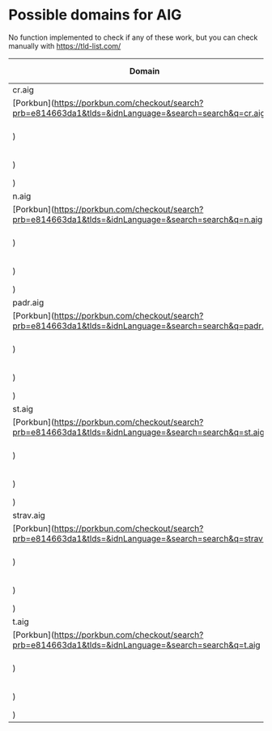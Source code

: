 # Possible domains for AIG

No function implemented to check if any of these work, but you can check manually with https://tld-list.com/

| Domain | Porkbun | NameCheap | Google Domains |
|---|---|---|---|
| cr.aig | [Porkbun](https://porkbun.com/checkout/search?prb=e814663da1&tlds=&idnLanguage=&search=search&q=cr.aig) | [Namecheap](https://www.namecheap.com/domains/registration/results/?domain=cr.aig) | [Google](https://domains.google.com/registrar/search?searchTerm=cr.aig) |
| n.aig | [Porkbun](https://porkbun.com/checkout/search?prb=e814663da1&tlds=&idnLanguage=&search=search&q=n.aig) | [Namecheap](https://www.namecheap.com/domains/registration/results/?domain=n.aig) | [Google](https://domains.google.com/registrar/search?searchTerm=n.aig) |
| padr.aig | [Porkbun](https://porkbun.com/checkout/search?prb=e814663da1&tlds=&idnLanguage=&search=search&q=padr.aig) | [Namecheap](https://www.namecheap.com/domains/registration/results/?domain=padr.aig) | [Google](https://domains.google.com/registrar/search?searchTerm=padr.aig) |
| st.aig | [Porkbun](https://porkbun.com/checkout/search?prb=e814663da1&tlds=&idnLanguage=&search=search&q=st.aig) | [Namecheap](https://www.namecheap.com/domains/registration/results/?domain=st.aig) | [Google](https://domains.google.com/registrar/search?searchTerm=st.aig) |
| strav.aig | [Porkbun](https://porkbun.com/checkout/search?prb=e814663da1&tlds=&idnLanguage=&search=search&q=strav.aig) | [Namecheap](https://www.namecheap.com/domains/registration/results/?domain=strav.aig) | [Google](https://domains.google.com/registrar/search?searchTerm=strav.aig) |
| t.aig | [Porkbun](https://porkbun.com/checkout/search?prb=e814663da1&tlds=&idnLanguage=&search=search&q=t.aig) | [Namecheap](https://www.namecheap.com/domains/registration/results/?domain=t.aig) | [Google](https://domains.google.com/registrar/search?searchTerm=t.aig) |
